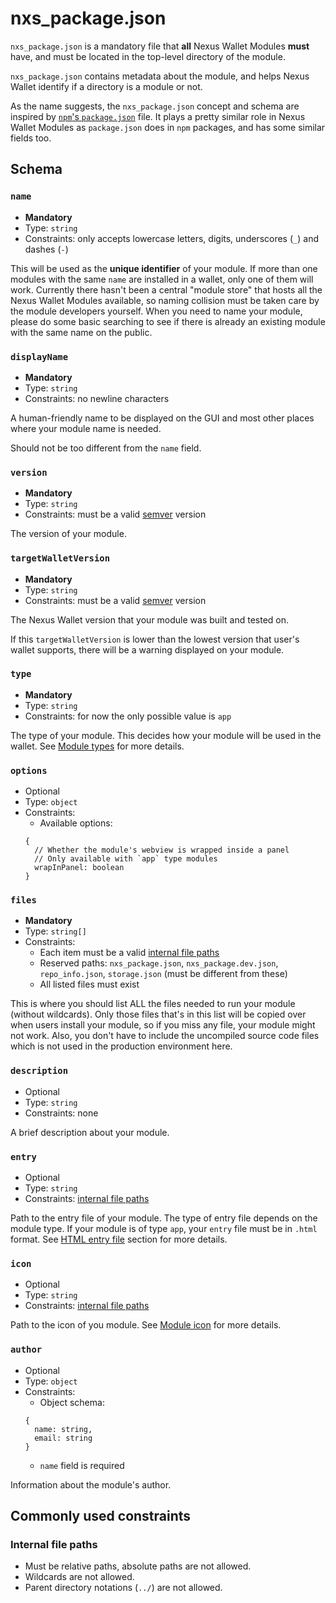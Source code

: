 # nxs_package.json

`nxs_package.json` is a mandatory file that **all** Nexus Wallet Modules **must** have, and must be located in the top-level directory of the module.

`nxs_package.json` contains metadata about the module, and helps Nexus Wallet identify if a directory is a module or not.

As the name suggests, the `nxs_package.json` concept and schema are inspired by [`npm`'s `package.json`](https://docs.npmjs.com/files/package.json) file. It plays a pretty similar role in Nexus Wallet Modules as `package.json` does in `npm` packages, and has some similar fields too.

## Schema

### `name`

- **Mandatory**
- Type: `string`
- Constraints: only accepts lowercase letters, digits, underscores (`_`) and dashes (`-`)

This will be used as the **unique identifier** of your module. If more than one modules with the same `name` are installed in a wallet, only one of them will work. Currently there hasn't been a central "module store" that hosts all the Nexus Wallet Modules available, so naming collision must be taken care by the module developers yourself. When you need to name your module, please do some basic searching to see if there is already an existing module with the same name on the public.

### `displayName`

- **Mandatory**
- Type: `string`
- Constraints: no newline characters

A human-friendly name to be displayed on the GUI and most other places where your module name is needed.

Should not be too different from the `name` field.

### `version`

- **Mandatory**
- Type: `string`
- Constraints: must be a valid [semver](https://semver.org/) version

The version of your module.

### `targetWalletVersion`

- **Mandatory**
- Type: `string`
- Constraints: must be a valid [semver](https://semver.org/) version

The Nexus Wallet version that your module was built and tested on.

If this `targetWalletVersion` is lower than the lowest version that user's wallet supports, there will be a warning displayed on your module.

### `type`

- **Mandatory**
- Type: `string`
- Constraints: for now the only possible value is `app`

The type of your module. This decides how your module will be used in the wallet. See [Module types](./module-types.md) for more details.

### `options`

- Optional
- Type: `object`
- Constraints:
  - Available options:
  ```
  {
    // Whether the module's webview is wrapped inside a panel
    // Only available with `app` type modules
    wrapInPanel: boolean
  }
  ```

### `files`

- **Mandatory**
- Type: `string[]`
- Constraints:
  - Each item must be a valid [internal file paths](#internal-file-paths)
  - Reserved paths: `nxs_package.json`, `nxs_package.dev.json`, `repo_info.json`, `storage.json` (must be different from these)
  - All listed files must exist

This is where you should list ALL the files needed to run your module (without wildcards). Only those files that's in this list will be copied over when users install your module, so if you miss any file, your module might not work. Also, you don't have to include the uncompiled source code files which is not used in the production environment here.

### `description`

- Optional
- Type: `string`
- Constraints: none

A brief description about your module.

### `entry`

- Optional
- Type: `string`
- Constraints: [internal file paths](#internal-file-paths)

Path to the entry file of your module. The type of entry file depends on the module type. If your module is of type `app`, your `entry` file must be in `.html` format. See [HTML entry file](./app-modules#html-entry-file) section for more details.

### `icon`

- Optional
- Type: `string`
- Constraints: [internal file paths](#internal-file-paths)

Path to the icon of you module. See [Module icon](./module-icon.md) for more details.

### `author`

- Optional
- Type: `object`
- Constraints:
  - Object schema:
  ```
  {
    name: string,
    email: string
  }
  ```
  - `name` field is required

Information about the module's author.

## Commonly used constraints

### Internal file paths

- Must be relative paths, absolute paths are not allowed.
- Wildcards are not allowed.
- Parent directory notations (`../`) are not allowed.
